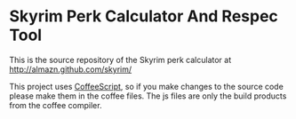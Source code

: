 Skyrim Perk Calculator And Respec Tool
======================================

This is the source repository of the Skyrim perk calculator at http://almazn.github.com/skyrim/

This project uses [CoffeeScript](http://coffeescript.org/), so if you make changes to the source code please make them in the coffee files. The js files are only the build products from the coffee compiler.
